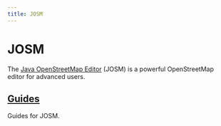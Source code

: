 ```yaml
---
title: JOSM
---
```


<!-- @format -->

# JOSM

The [Java OpenStreetMap Editor](https://josm.openstreetmap.de/) (JOSM) is a powerful OpenStreetMap editor for advanced users.

## [Guides](guides/index.md)

Guides for JOSM.
